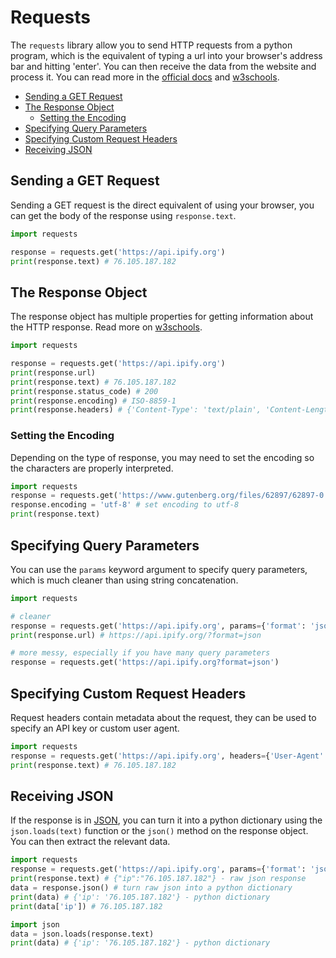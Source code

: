 

# Requests

The `requests` library allow you to send HTTP requests from a python program, which is the equivalent of typing a url into your browser's address bar and hitting 'enter'. You can then receive the data from the website and process it. You can read more in the [official docs](https://requests.readthedocs.io/en/master/) and [w3schools](https://www.w3schools.com/python/module_requests.asp).

- [Sending a GET Request](#sending-a-get-request)
- [The Response Object](#the-response-object)
  - [Setting the Encoding](#setting-the-encoding)
- [Specifying Query Parameters](#specifying-query-parameters)
- [Specifying Custom Request Headers](#specifying-custom-request-headers)
- [Receiving JSON](#receiving-json)


## Sending a GET Request

Sending a GET request is the direct equivalent of using your browser, you can get the body of the response using `response.text`.

```python
import requests

response = requests.get('https://api.ipify.org')
print(response.text) # 76.105.187.182
```

## The Response Object

The response object has multiple properties for getting information about the HTTP response. Read more on [w3schools](https://www.w3schools.com/python/ref_requests_response.asp).

```python
import requests

response = requests.get('https://api.ipify.org')
print(response.url)
print(response.text) # 76.105.187.182
print(response.status_code) # 200
print(response.encoding) # ISO-8859-1
print(response.headers) # {'Content-Type': 'text/plain', 'Content-Length': '14', ...}
```

### Setting the Encoding

Depending on the type of response, you may need to set the encoding so the characters are properly interpreted.

```python
import requests
response = requests.get('https://www.gutenberg.org/files/62897/62897-0.txt')
response.encoding = 'utf-8' # set encoding to utf-8
print(response.text)
```


## Specifying Query Parameters

You can use the `params` keyword argument to specify query parameters, which is much cleaner than using string concatenation.

```python
import requests

# cleaner
response = requests.get('https://api.ipify.org', params={'format': 'json'})
print(response.url) # https://api.ipify.org/?format=json

# more messy, especially if you have many query parameters
response = requests.get('https://api.ipify.org?format=json')
```

## Specifying Custom Request Headers

Request headers contain metadata about the request, they can be used to specify an API key or custom user agent.

```python
import requests
response = requests.get('https://api.ipify.org', headers={'User-Agent': 'Mozilla/5.0'})
print(response.text) # 76.105.187.182
```

## Receiving JSON

If the response is in [JSON](../0%20General/09%20-%20JSON,%20CSV,%20&%20XML.md), you can turn it into a python dictionary using the `json.loads(text)` function or the `json()` method on the response object. You can then extract the relevant data.


```python
import requests
response = requests.get('https://api.ipify.org', params={'format': 'json'})
print(response.text) # {"ip":"76.105.187.182"} - raw json response
data = response.json() # turn raw json into a python dictionary
print(data) # {'ip': '76.105.187.182'} - python dictionary
print(data['ip']) # 76.105.187.182

import json
data = json.loads(response.text)
print(data) # {'ip': '76.105.187.182'} - python dictionary
```



